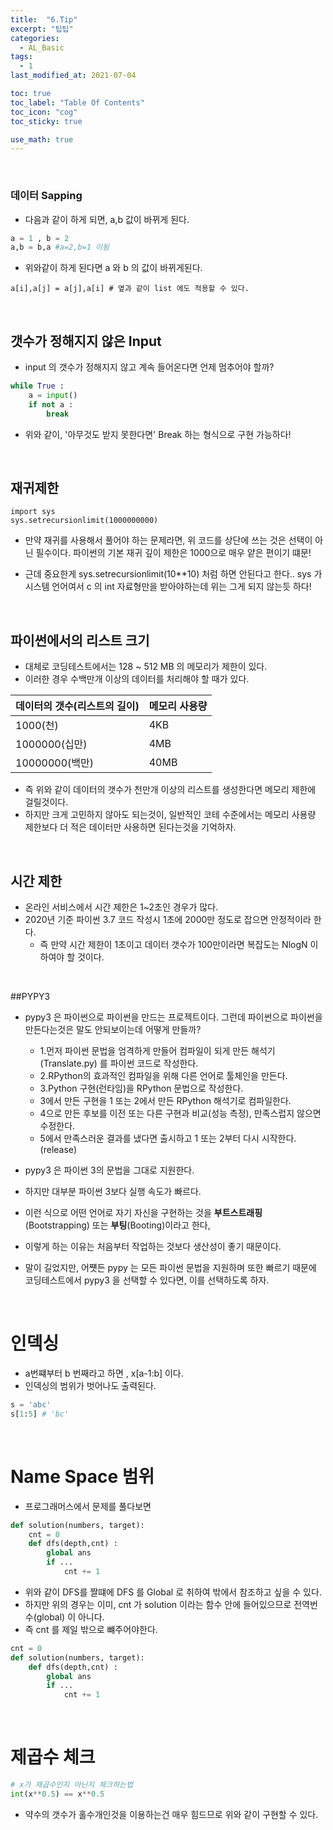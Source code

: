```yaml
---
title:  "6.Tip"
excerpt: "팁팁"
categories:
  - AL_Basic
tags:
  - 1
last_modified_at: 2021-07-04

toc: true
toc_label: "Table Of Contents"
toc_icon: "cog"
toc_sticky: true

use_math: true
---
```


<br>

### 데이터 Sapping

- 다음과 같이 하게 되면, a,b 값이 바뀌게 된다.

```python
a = 1 , b = 2
a,b = b,a #a=2,b=1 이됨
```

- 위와같이 하게 된다면 a 와  b 의 값이 바뀌게된다. 

```
a[i],a[j] = a[j],a[i] # 옆과 같이 list 에도 적용할 수 있다. 
```

<br>

## 갯수가 정해지지 않은 Input

- input 의 갯수가 정해지지 않고 계속 들어온다면 언제 멈추어야 할까? 

```python
while True : 
    a = input()
    if not a :
        break
```

- 위와 같이, '아무것도 받지 못한다면'  Break 하는 형식으로 구현 가능하다!

<br>

## 재귀제한

```
import sys
sys.setrecursionlimit(1000000000)
```

- 만약 재귀를 사용해서 풀어야 하는 문제라면, 위 코드를 상단에 쓰는 것은 선택이 아닌 필수이다. 파이썬의 기본 재귀 깊이 제한은 1000으로 매우 얕은 편이기 떄문! 

- 근데 중요한게 sys.setrecursionlimit(10**10) 처럼 하면 안된다고 한다.. sys 가 시스템 언어여서 c 의 int 자료형만을 받아야하는데 위는 그게 되지 않는듯 하다! 

<br>

## 파이썬에서의 리스트 크기

- 대체로 코딩테스트에서는 128 ~ 512 MB 의 메모리가 제한이 있다. 
- 이러한 경우 수백만개 이상의 데이터를 처리해야 할 때가 있다. 

| 데이터의 갯수(리스트의 길이) | 메모리 사용량 |
| ---------------------------- | ------------- |
| 1000(천)                     | 4KB           |
| 1000000(십만)                | 4MB           |
| 10000000(백만)               | 40MB          |

- 즉 위와 같이 데이터의 갯수가 천만개 이상의 리스트를 생성한다면 메모리 제한에 걸릴것이다. 
- 하지만 크게 고민하지 않아도 되는것이, 일반적인 코테 수준에서는 메모리 사용량 제한보다 더 적은 데이터만 사용하면 된다는것을 기억하자. 

<br>

## 시간 제한

- 온라인 서비스에서 시간 제한은 1~2초인 경우가 많다.
- 2020년 기준 파이썬 3.7 코드 작성시 1초에 2000만 정도로 잡으면 안정적이라 한다. 
  - 즉 만약 시간 제한이 1초이고 데이터 갯수가 100만이라면 복잡도는 NlogN 이하여야 할 것이다.

<br>

##PYPY3

- pypy3 은 파이썬으로 파이썬을 만드는 프로젝트이다. 그런데 파이썬으로 파이썬을 만든다는것은 말도 안되보이는데 어떻게 만들까? 
  - 1.먼저 파이썬 문법을 엄격하게 만들어 컴파일이 되게 만든 해석기 (Translate.py) 를 파이썬 코드로 작성한다. 
  - 2.RPython의 효과적인 컴파일을 위해 다른 언어로 툴체인을 만든다.
  - 3.Python 구현(런타임)을 RPython 문법으로 작성한다.
  - 3에서 만든 구현을 1 또는 2에서 만든 RPython 해석기로 컴파일한다.
  - 4으로 만든 후보를 이전 또는 다른 구현과 비교(성능 측정), 만족스럽지 않으면 수정한다.
  - 5에서 만족스러운 결과를 냈다면 출시하고 1 또는 2부터 다시 시작한다.(release)
- pypy3 은 파이썬 3의 문법을 그대로 지원한다.
- 하지만 대부분 파이썬 3보다 실행 속도가 빠르다. 

- 이런 식으로 어떤 언어로 자기 자신을 구현하는 것을 **부트스트래핑**(Bootstrapping) 또는 **부팅**(Booting)이라고 한다,
- 이렇게 하는 이유는 처음부터 작업하는 것보다 생산성이 좋기 때문이다.
- 말이 길었지만, 어쩃든 pypy 는 모든 파이썬 문법을 지원하며 또한 빠르기 때문에 코딩테스트에서 pypy3 을 선택할 수 있다면, 이를 선택하도록 하자. 

<br>

# 인덱싱

- a번쨰부터 b 번째라고 하면 , x[a-1:b] 이다. 
- 인덱싱의 범위가 벗어나도 출력된다. 

```python
s = 'abc'
s[1:5] # 'bc'
```

<br>

# Name Space 범위

- 프로그래머스에서 문제를 풀다보면 

```python
def solution(numbers, target):
    cnt = 0 
    def dfs(depth,cnt) :
        global ans
        if ... 
        	cnt += 1 
```

- 위와 같이 DFS를 짤떄에 DFS 를 Global 로 취하여 밖에서 참조하고 싶을 수 있다. 
- 하지만 위의 경우는 이미, cnt 가 solution 이라는 함수 안에 들어있으므로 전역번수(global) 이 아니다. 
- 즉 cnt 를 제일 밖으로 뺴주어야한다. 

```python
cnt = 0 
def solution(numbers, target):
    def dfs(depth,cnt) :
        global ans
        if ... 
        	cnt += 1 
```

<br>

# 제곱수 체크

```python
# x가 제곱수인지 아닌지 체크하는법
int(x**0.5) == x**0.5 
```

- 약수의 갯수가 홀수개인것을 이용하는건 매우 힘드므로 위와 같이 구현할 수 있다.
